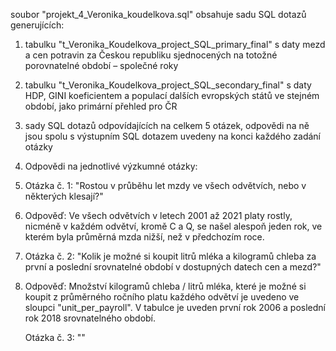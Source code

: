 soubor "projekt_4_Veronika_koudelkova.sql" obsahuje sadu SQL dotazů generujících:

1. tabulku "t_Veronika_Koudelkova_project_SQL_primary_final" s daty mezd a cen potravin za Českou republiku sjednocených na totožné porovnatelné období – společné roky
2. tabulku "t_Veronika_Koudelkova_project_SQL_secondary_final" s daty HDP, GINI koeficientem a populací dalších evropských států ve stejném období, jako primární přehled pro ČR
3. sady SQL dotazů odpovídajících na celkem 5 otázek, odpovědi na ně jsou spolu s výstupním SQL dotazem uvedeny na konci každého zadání otázky

4. Odpovědi na jednotlivé výzkumné otázky:

5. Otázka č. 1: "Rostou v průběhu let mzdy ve všech odvětvích, nebo v některých klesají?"
6. Odpověď: Ve všech odvětvích v letech 2001 až 2021 platy rostly, nicméně v každém odvětví, kromě C a Q, se našel alespoň jeden rok, ve kterém byla průměrná mzda nižší, než v předchozím roce.

7. Otázka č. 2: "Kolik je možné si koupit litrů mléka a kilogramů chleba za první a poslední srovnatelné období v dostupných datech cen a mezd?"
8. Odpověď: Množství kilogramů chleba / litrů mléka, které je možné si koupit z průměrného ročního platu každého odvětví je uvedeno ve sloupci "unit_per_payroll".
            V tabulce je uveden první rok 2006 a poslední rok 2018 srovnatelného období.

   Otázka č. 3: ""
